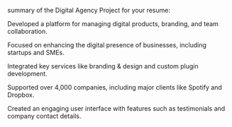 summary of the Digital Agency Project for your resume:

Developed a platform for managing digital products, branding, and team collaboration.

Focused on enhancing the digital presence of businesses, including startups and SMEs.

Integrated key services like branding & design and custom plugin development.

Supported over 4,000 companies, including major clients like Spotify and Dropbox.

Created an engaging user interface with features such as testimonials and company contact details.
